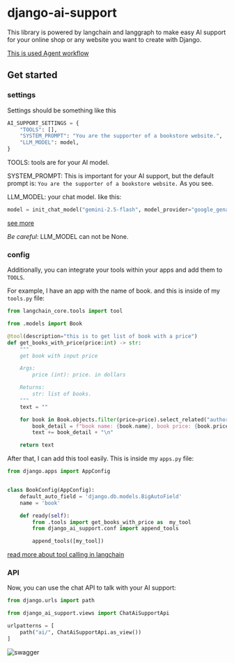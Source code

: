 # django-ai-support

This library is powered by langchain and langgraph to make easy AI support for your online shop or any website you want to create with Django.

[This is used Agent workflow](https://langchain-ai.github.io/langgraph/tutorials/workflows/#agent)

## Get started

### settings

Settings should be something like this 

```python
AI_SUPPORT_SETTINGS = {
    "TOOLS": [],
    "SYSTEM_PROMPT": "You are the supporter of a bookstore website.",
    "LLM_MODEL": model,
}
```

TOOLS: tools are for your AI model.

SYSTEM_PROMPT: This is important for your AI support, but the default prompt is: ```You are the supporter of a bookstore website.``` As you see.

LLM_MODEL: your chat model.  like this:

```python
model = init_chat_model("gemini-2.5-flash", model_provider="google_genai")
```

[see more](https://python.langchain.com/docs/integrations/chat/)

*Be careful*: LLM_MODEL can not be None.

### config

Additionally, you can integrate your tools within your apps and add them to `TOOLS`.

For example, I have an app with the name of book. and this is inside of my `tools.py` file:

```python
from langchain_core.tools import tool

from .models import Book

@tool(description="this is to get list of book with a price")
def get_books_with_price(price:int) -> str:
    """
    get book with input price

    Args:
        price (int): price. in dollars

    Returns:
        str: list of books.
    """
    text = ""

    for book in Book.objects.filter(price=price).select_related("author"):
        book_detail = f"book name: {book.name}, book price: {book.price}, Author: {book.author.first_name} {book.author.last_name}"
        text += book_detail + "\n"

    return text


```

After that, I can add this tool easily. This is inside my `apps.py` file:

```python
from django.apps import AppConfig


class BookConfig(AppConfig):
    default_auto_field = 'django.db.models.BigAutoField'
    name = 'book'

    def ready(self):
        from .tools import get_books_with_price as  my_tool
        from django_ai_support.conf import append_tools

        append_tools([my_tool])


```

[read more about tool calling in langchain](https://langchain-ai.github.io/langgraph/how-tos/tool-calling/#dynamically-select-tools)


### API

Now, you can use the chat API to talk with your AI support:

```python
from django.urls import path

from django_ai_support.views import ChatAiSupportApi

urlpatterns = [
    path("ai/", ChatAiSupportApi.as_view())
]
```

![swagger](./images/swagger-example.png)

